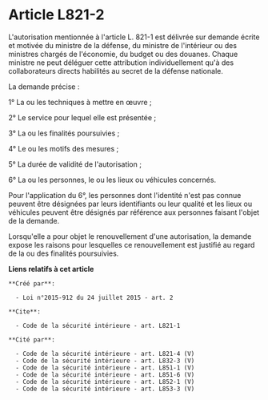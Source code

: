# Article L821-2

L'autorisation mentionnée à l'article L. 821-1 est délivrée sur demande écrite et motivée du ministre de la défense, du
ministre de l'intérieur ou des ministres chargés de l'économie, du budget ou des douanes. Chaque ministre ne peut déléguer
cette attribution individuellement qu'à des collaborateurs directs habilités au secret de la défense nationale. 

La demande précise : 

1° La ou les techniques à mettre en œuvre ; 

2° Le service pour lequel elle est présentée ; 

3° La ou les finalités poursuivies ; 

4° Le ou les motifs des mesures ; 

5° La durée de validité de l'autorisation ; 

6° La ou les personnes, le ou les lieux ou véhicules concernés. 

Pour l'application du 6°, les personnes dont l'identité n'est pas connue peuvent être désignées par leurs identifiants ou
leur qualité et les lieux ou véhicules peuvent être désignés par référence aux personnes faisant l'objet de la demande. 

Lorsqu'elle a pour objet le renouvellement d'une autorisation, la demande expose les raisons pour lesquelles ce
renouvellement est justifié au regard de la ou des finalités poursuivies.

**Liens relatifs à cet article**

	**Créé par**:

	  - Loi n°2015-912 du 24 juillet 2015 - art. 2

	**Cite**:

	  - Code de la sécurité intérieure - art. L821-1

	**Cité par**:

	  - Code de la sécurité intérieure - art. L821-4 (V)
	  - Code de la sécurité intérieure - art. L832-3 (V)
	  - Code de la sécurité intérieure - art. L851-1 (V)
	  - Code de la sécurité intérieure - art. L851-6 (V)
	  - Code de la sécurité intérieure - art. L852-1 (V)
	  - Code de la sécurité intérieure - art. L853-3 (V)
